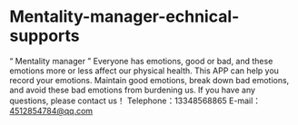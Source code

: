 # Mentality-manager-echnical-supports
“ Mentality manager ” Everyone has emotions, good or bad, and these emotions more or less affect our physical health. This APP can help you record your emotions. Maintain good emotions, break down bad emotions, and avoid these bad emotions from burdening us.
If you have any questions, please contact us！
Telephone：13348568865 E-mail：4512854784@qq.com
